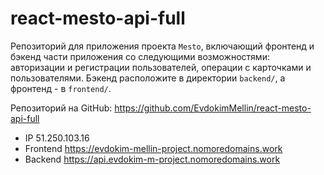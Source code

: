 # react-mesto-api-full
Репозиторий для приложения проекта `Mesto`, включающий фронтенд и бэкенд части приложения со следующими возможностями: авторизации и регистрации пользователей, операции с карточками и пользователями. Бэкенд расположите в директории `backend/`, а фронтенд - в `frontend/`. 
  
Репозиторий на GitHub: https://github.com/EvdokimMellin/react-mesto-api-full

* IP 51.250.103.16
* Frontend https://evdokim-mellin-project.nomoredomains.work
* Backend https://api.evdokim-m-project.nomoredomains.work